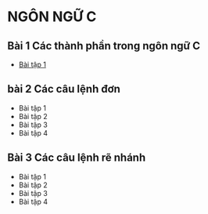 # NGÔN NGỮ C
## Bài 1 Các thành phần trong ngôn ngữ C
- [Bài tập 1](https://www.jdoodle.com/iembed/v0/B63)
## bài 2 Các câu lệnh đơn 
- Bài tập 1
- Bài tập 2
- Bài tập 3
- Bài tập 4
## Bài 3 Các câu lệnh rẽ nhánh 
- Bài tập 1
- Bài tập 2 
- Bài tập 3
- Bài tập 4
